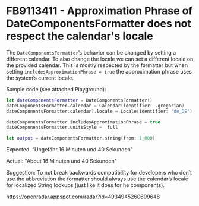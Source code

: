 # FB9113411 - Approximation Phrase of DateComponentsFormatter does not respect the calendar's locale

The `DateComponentsFormatter`’s behavior can be changed by setting a different calendar. To also change the locale we can set a different locale on the provided calendar. This is mostly respected by the formatter but when setting `includesApproximationPhrase = true` the approximation phrase uses the system’s current locale. 

Sample code (see attached Playground):

```swift
let dateComponentsFormatter = DateComponentsFormatter()
dateComponentsFormatter.calendar = Calendar(identifier: .gregorian)
dateComponentsFormatter.calendar?.locale = Locale(identifier: "de_DE")

dateComponentsFormatter.includesApproximationPhrase = true
dateComponentsFormatter.unitsStyle = .full

let output = dateComponentsFormatter.string(from: 1_000)
```

Expected: 
“Ungefähr 16 Minuten und 40 Sekunden"

Actual:
"About 16 Minuten und 40 Sekunden"

Suggestion:
To not break backwards compatibility for developers who don’t use the abbreviation the formatter should always use the calendar’s locale for localized String lookups (just like it does for he components). 

https://openradar.appspot.com/radar?id=4934945260699648
